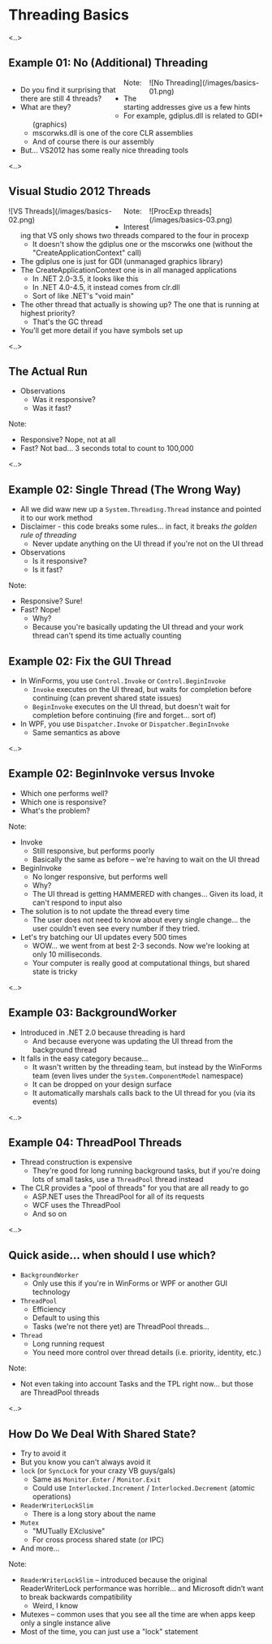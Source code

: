 # Threading Basics

<..>

## Example 01: No (Additional) Threading

<div style="float: left; width: 45%;">
   <ul>
      <li>Do you find it surprising that there are still 4 threads?</li>
      <li>What are they?</li>
   </ul>
</div>

<div style="float: right; width: 45%;">
![No Threading](/images/basics-01.png)
</div>

Note:
- The starting addresses give us a few hints
    - For example, gdiplus.dll is related to GDI+ (graphics)
    - mscorwks.dll is one of the core CLR assemblies
    - And of course there is our assembly
- But... VS2012 has some really nice threading tools

<..>

## Visual Studio 2012 Threads

<div style="float: left; width: 45%;">
![VS Threads](/images/basics-02.png)
</div>

<div style="float: right; width: 45%;">
![ProcExp threads](/images/basics-03.png)
</div>

Note:
- Interesting that VS only shows two threads compared to the four in procexp
    - It doesn't show the gdiplus one or the mscorwks one (without the "CreateApplicationContext" call)
- The gdiplus one is just for GDI (unmanaged graphics library)
- The CreateApplicationContext one is in all managed applications
    - In .NET 2.0-3.5, it looks like this
    - In .NET 4.0-4.5, it instead comes from clr.dll
    - Sort of like .NET's "void main"
- The other thread that actually is showing up? The one that is running at highest priority?
    - That's the GC thread
- You'll get more detail if you have symbols set up

<..>

## The Actual Run

* Observations
   * Was it responsive?
   * Was it fast?

Note:
- Responsive? Nope, not at all
- Fast? Not bad... 3 seconds total to count to 100,000

<..>

## Example 02: Single Thread (The Wrong Way)

* All we did waw new up a `System.Threading.Thread` instance and pointed it to our work method
* Disclaimer - this code breaks some rules... in fact, it breaks *the golden rule of threading*
   * Never update anything on the UI thread if you're not on the UI thread
* Observations
   * Is it responsive?
   * Is it fast?

Note:
- Responsive? Sure!
- Fast? Nope!
   - Why?
   - Because you're basically updating the UI thread and your work thread can't spend its time actually counting

## Example 02: Fix the GUI Thread

* In WinForms, you use `Control.Invoke` or `Control.BeginInvoke`
   * `Invoke` executes on the UI thread, but waits for completion before continuing (can prevent shared state issues)
   * `BeginInvoke` executes on the UI thread, but doesn't wait for completion before continuing (fire and forget... sort of)
* In WPF, you use `Dispatcher.Invoke` or `Dispatcher.BeginInvoke`
   * Same semantics as above

<..>

## Example 02: BeginInvoke versus Invoke

* Which one performs well?
* Which one is responsive?
* What's the problem?

Note:
- Invoke
    - Still responsive, but performs poorly
    - Basically the same as before – we're having to wait on the UI thread
- BeginInvoke
    - No longer responsive, but performs well
    - Why?
    - The UI thread is getting HAMMERED with changes... Given its load, it can't respond to input also
- The solution is to not update the thread every time
    - The user does not need to know about every single change... the user couldn't even see every number if they tried.
- Let's try batching our UI updates every 500 times
    - WOW... we went from at best 2-3 seconds. Now we're looking at only 10 milliseconds.
    - Your computer is really good at computational things, but shared state is tricky

<..>

## Example 03: BackgroundWorker

* Introduced in .NET 2.0 because threading is hard
   * And because everyone was updating the UI thread from the background thread
* It falls in the easy category because...
   * It wasn't written by the threading team, but instead by the WinForms team (even lives under the `System.ComponentModel` namespace)
   * It can be dropped on your design surface
   * It automatically marshals calls back to the UI thread for you (via its events)

<..>

## Example 04: ThreadPool Threads

* Thread construction is expensive
   * They're good for long running background tasks, but if you're doing lots of small tasks, use a `ThreadPool` thread instead
* The CLR provides a "pool of threads" for you that are all ready to go
   * ASP.NET uses the ThreadPool for all of its requests
   * WCF uses the ThreadPool
   * And so on

<..>

## Quick aside... when should I use which?

* `BackgroundWorker`
   * Only use this if you're in WinForms or WPF or another GUI technology
* `ThreadPool`
   * Efficiency
   * Default to using this
   * Tasks (we're not there yet) are ThreadPool threads…
* `Thread`
   * Long running request
   * You need more control over thread details (i.e. priority, identity, etc.)

Note:
- Not even taking into account Tasks and the TPL right now… but those are ThreadPool threads

<..>

## How Do We Deal With Shared State?

* Try to avoid it
* But you know you can't always avoid it
* `lock` (or `SyncLock` for your crazy VB guys/gals)
   * Same as `Monitor.Enter` / `Monitor.Exit`
   * Could use `Interlocked.Increment` / `Interlocked.Decrement` (atomic operations)
* `ReaderWriterLockSlim`
   * There is a long story about the name
* `Mutex`
   * "MUTually EXclusive"
   * For cross process shared state (or IPC)
* And more...

Note:
- `ReaderWriterLockSlim` – introduced because the original ReaderWriterLock performance was horrible... and Microsoft didn’t want to break backwards compatibility
   - Weird, I know
- Mutexes – common uses that you see all the time are when apps keep only a single instance alive
- Most of the time, you can just use a "lock" statement
